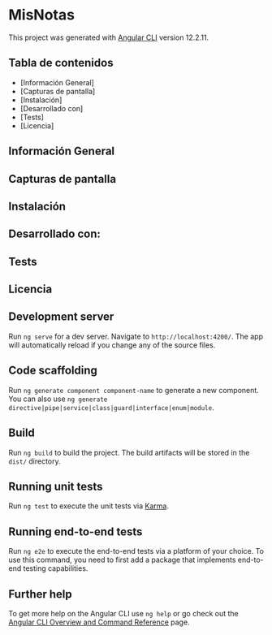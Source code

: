 # MisNotas

This project was generated with [Angular CLI](https://github.com/angular/angular-cli) version 12.2.11.

## Tabla de contenidos
* [Información General]
* [Capturas de pantalla]
* [Instalación]
* [Desarrollado con]
* [Tests]
* [Licencia]


## Información General

## Capturas de pantalla

## Instalación

## Desarrollado con:

## Tests

## Licencia



## Development server

Run `ng serve` for a dev server. Navigate to `http://localhost:4200/`. The app will automatically reload if you change any of the source files.

## Code scaffolding

Run `ng generate component component-name` to generate a new component. You can also use `ng generate directive|pipe|service|class|guard|interface|enum|module`.

## Build

Run `ng build` to build the project. The build artifacts will be stored in the `dist/` directory.

## Running unit tests

Run `ng test` to execute the unit tests via [Karma](https://karma-runner.github.io).

## Running end-to-end tests

Run `ng e2e` to execute the end-to-end tests via a platform of your choice. To use this command, you need to first add a package that implements end-to-end testing capabilities.

## Further help

To get more help on the Angular CLI use `ng help` or go check out the [Angular CLI Overview and Command Reference](https://angular.io/cli) page.
